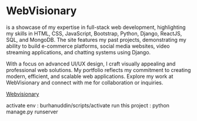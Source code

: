 # WebVisionary
 is a showcase of my expertise in full-stack web development, highlighting my skills in HTML, CSS, JavaScript, Bootstrap, Python, Django, ReactJS, SQL, and MongoDB. The site features my past projects, demonstrating my ability to build e-commerce platforms, social media websites, video streaming applications, and chatting systems using Django.
<br>

With a focus on advanced UI/UX design, I craft visually appealing and professional web solutions. My portfolio reflects my commitment to creating modern, efficient, and scalable web applications. Explore my work at WebVisionary and connect with me for collaboration or inquiries.

<a href="https://webvisionary.pythonanywhere.com/"  target="_blank">Webvisionary</a>

activate env : burhanuddin/scripts/activate
run this project : python manage.py runserver

